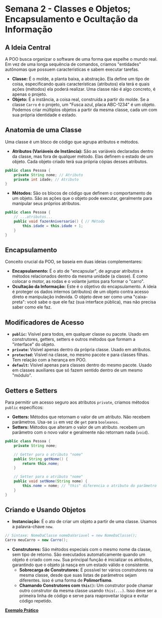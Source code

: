 # Semana 2 - Classes e Objetos; Encapsulamento e Ocultação da Informação

## A Ideia Central

A POO busca organizar o software de uma forma que espelhe o mundo real. Em vez de uma longa sequência de comandos, criamos "entidades" autônomas que possuem características e sabem executar tarefas.

- **Classe:** É o molde, a planta baixa, a abstração. Ela define um tipo de coisa, especificando quais características (atributos) ela terá e quais ações (métodos) ela poderá realizar. Uma classe não é algo concreto, é apenas o projeto.
- **Objeto:** É a instância, a coisa real, construída a partir do molde. Se a classe `Carro` é o projeto, um "Fusca azul, placa ABC-1234" é um objeto. Podemos criar múltiplos objetos a partir da mesma classe, cada um com sua própria identidade e estado.

## Anatomia de uma Classe

Uma classe é um bloco de código que agrupa atributos e métodos.

- **Atributos (Variáveis de Instância):** São as variáveis declaradas dentro da classe, mas fora de qualquer método. Elas definem o estado de um objeto. Cada objeto criado terá sua própria cópias desses atributos.

```Java
public class Pessoa {
    private String nome; // Atributo
    private int idade; // Atributo
}
```
- **Métodos:** São os blocos de código que definem o comportamento de um objeto. São as ações que o objeto pode executar, geralmente para manipular seus próprios atributos.

```Java
public class Pessoa {
    // ...atributos...
    public void fazerAniversario() { // Método
        this.idade = this.idade + 1;
    }
}
```

## Encapsulamento

Conceito crucial da POO, se baseia em duas ideias complementares:
- **Encapsulamento:** É o ato de "encapsular", de agrupar atributos e métodos relacionados dentro da mesma unidade (a classe). É como colocar o motor, as rodas e o volante juntos para formar o "carro".
- **Ocultação da Informação:** Este é o objetivo do encapsulamento. A ideia é proteger os dados internos (atributos) de um objeto contra acesso direto e manipulação indevida. O objeto deve ser como uma "caixa-preta": você sabe o que ele faz (sua interface pública), mas não precisa saber como ele faz.

## Modificadores de Acesso

- **`public`:** Visível para todos, em qualquer classe ou pacote. Usado em construtores, getters, setters e outros métodos que formam a "interface" do objeto.
- **`private`:** Visível apenas dentro da própria classe. Usado em atributos.
- **`protected`:** Visível na classe, no mesmo pacote e para classes filhas. Tem relação com a herança em POO.
- **`default`:** Visível apenas para classes dentro do mesmo pacote. Usado em classes auxiliares que só fazem sentido dentro de um mesmo "módulo".

## Getters e Setters

Para permitir um acesso seguro aos atributos `private`, criamos métodos `public` específicos:

- **Getters:** Métodos que retornam o valor de um atributo. Não recebem parâmetros. Usa-se `is` em vez de `get` para `booleanos`.
- **Setters:** Métodos que alteram o valor de um atributo. recebem um parâmetro com o novo valor e geralmente não retornam nada (`void`).

```Java
public class Pessoa {
    private String nome;

    // Getter para o atributo "nome"
    public String getNome() {
        return this.nome;
    }

    // Setter para o atributo "nome"
    public void setNome(String nome) {
        this.nome = nome; // "this" diferencia o atributo do parâmetro
    }
}
```

## Criando e Usando Objetos

- **Instanciação:** É o ato de criar um objeto a partir de uma classe. Usamos a palavra-chave  `new`.

```Java
// Sintaxe: NomeDaClasse nomeDaVariavel = new NomeDaClasse();
Carro meuCarro = new Carro();
```
- **Construtores:** São métodos especiais com o mesmo nome da classe, sem tipo de retorno. São executados automaticamente quando um objeto é criado com `new`. Sua principal função é inicializar os atributos, garantindo que o objeto já nasça em um estado válido e consistente.
    - **Sobrecarga de Construtores:** É possível ter vários construtores na mesma classe, desde que suas listas de parâmetros sejam diferentes. isso é uma forma de **Polimorfismo**.
    - **Chamando Construtores com `this()`:** Um construtor pode chamar outro construtor da mesma classe usando `this(...)`. Isso deve ser a primeira linha de código e serve para reaproveitar lógica e evitar código repetido.

**[Exemplo Prático](../src/semana2/Bola.java)**